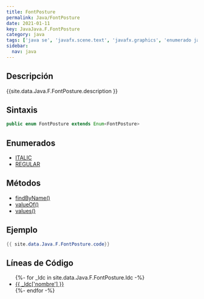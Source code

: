 ```yaml
---
title: FontPosture
permalink: Java/FontPosture
date: 2021-01-11
key: JavaJava.F.FontPosture
category: java
tags: ['java se', 'javafx.scene.text', 'javafx.graphics', 'enumerado java', 'JavaFX 2.0']
sidebar: 
  nav: java
---
```


## Descripción
{{site.data.Java.F.FontPosture.description }}

## Sintaxis
~~~java
public enum FontPosture extends Enum<FontPosture>
~~~

## Enumerados
* [ITALIC](/Java/FontPosture/ITALIC)
* [REGULAR](/Java/FontPosture/REGULAR)

## Métodos
* [findByName()](/Java/FontPosture/findByName)
* [valueOf()](/Java/FontPosture/valueOf)
* [values()](/Java/FontPosture/values)

## Ejemplo
~~~java
{{ site.data.Java.F.FontPosture.code}}
~~~

## Líneas de Código
<ul>
{%- for _ldc in site.data.Java.F.FontPosture.ldc -%}
   <li>
       <a href="{{_ldc['url'] }}">{{ _ldc['nombre'] }}</a>
   </li>
{%- endfor -%}
</ul>
